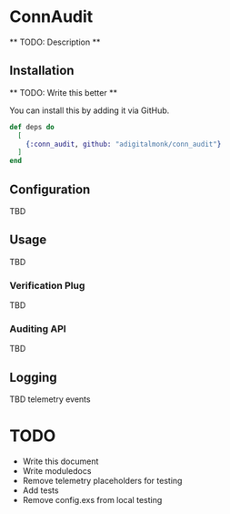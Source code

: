 # ConnAudit

** TODO: Description **

## Installation

** TODO: Write this better **

You can install this by adding it via GitHub.

```elixir
def deps do
  [
    {:conn_audit, github: "adigitalmonk/conn_audit"}
  ]
end
```

## Configuration

TBD

## Usage

TBD

### Verification Plug

TBD

### Auditing API

TBD

## Logging

TBD telemetry events

# TODO

- Write this document
- Write moduledocs
- Remove telemetry placeholders for testing
- Add tests
- Remove config.exs from local testing
